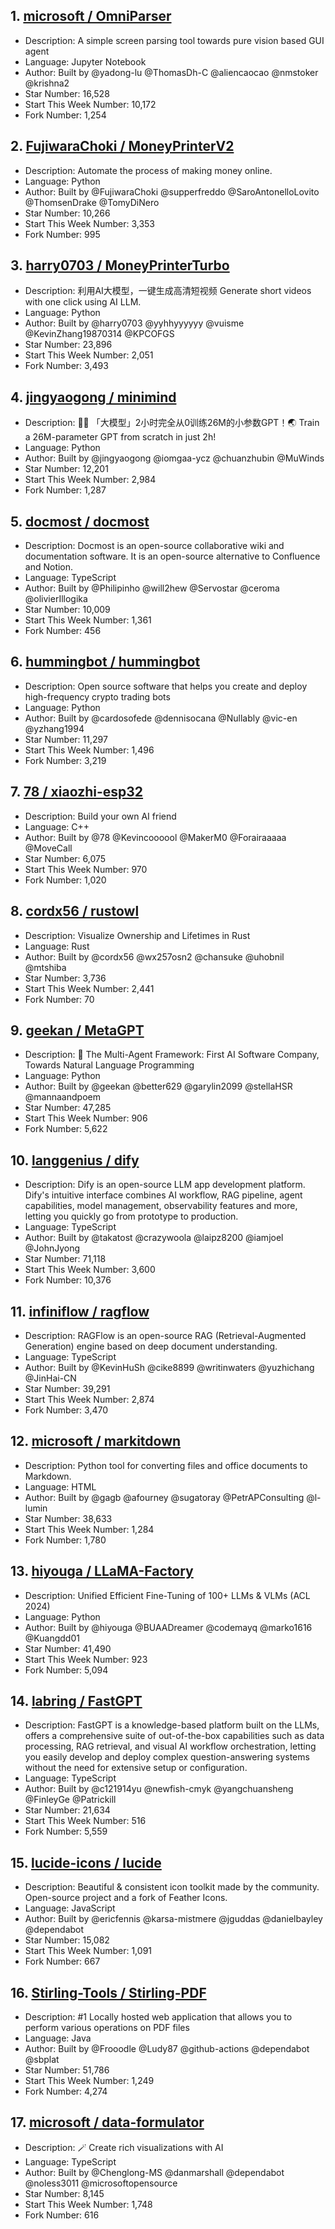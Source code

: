 ## 1. [microsoft / OmniParser](https://github.com/microsoft/OmniParser)
- Description: A simple screen parsing tool towards pure vision based GUI agent
- Language: Jupyter Notebook
- Author: Built by @yadong-lu @ThomasDh-C @aliencaocao @nmstoker @krishna2
- Star Number: 16,528
- Start This Week Number: 10,172
- Fork Number: 1,254

## 2. [FujiwaraChoki / MoneyPrinterV2](https://github.com/FujiwaraChoki/MoneyPrinterV2)
- Description: Automate the process of making money online.
- Language: Python
- Author: Built by @FujiwaraChoki @supperfreddo @SaroAntonelloLovito @ThomsenDrake @TomyDiNero
- Star Number: 10,266
- Start This Week Number: 3,353
- Fork Number: 995

## 3. [harry0703 / MoneyPrinterTurbo](https://github.com/harry0703/MoneyPrinterTurbo)
- Description: 利用AI大模型，一键生成高清短视频 Generate short videos with one click using AI LLM.
- Language: Python
- Author: Built by @harry0703 @yyhhyyyyyy @vuisme @KevinZhang19870314 @KPCOFGS
- Star Number: 23,896
- Start This Week Number: 2,051
- Fork Number: 3,493

## 4. [jingyaogong / minimind](https://github.com/jingyaogong/minimind)
- Description: 🚀🚀 「大模型」2小时完全从0训练26M的小参数GPT！🌏 Train a 26M-parameter GPT from scratch in just 2h!
- Language: Python
- Author: Built by @jingyaogong @iomgaa-ycz @chuanzhubin @MuWinds
- Star Number: 12,201
- Start This Week Number: 2,984
- Fork Number: 1,287

## 5. [docmost / docmost](https://github.com/docmost/docmost)
- Description: Docmost is an open-source collaborative wiki and documentation software. It is an open-source alternative to Confluence and Notion.
- Language: TypeScript
- Author: Built by @Philipinho @will2hew @Servostar @ceroma @olivierIllogika
- Star Number: 10,009
- Start This Week Number: 1,361
- Fork Number: 456

## 6. [hummingbot / hummingbot](https://github.com/hummingbot/hummingbot)
- Description: Open source software that helps you create and deploy high-frequency crypto trading bots
- Language: Python
- Author: Built by @cardosofede @dennisocana @Nullably @vic-en @yzhang1994
- Star Number: 11,297
- Start This Week Number: 1,496
- Fork Number: 3,219

## 7. [78 / xiaozhi-esp32](https://github.com/78/xiaozhi-esp32)
- Description: Build your own AI friend
- Language: C++
- Author: Built by @78 @Kevincoooool @MakerM0 @Forairaaaaa @MoveCall
- Star Number: 6,075
- Start This Week Number: 970
- Fork Number: 1,020

## 8. [cordx56 / rustowl](https://github.com/cordx56/rustowl)
- Description: Visualize Ownership and Lifetimes in Rust
- Language: Rust
- Author: Built by @cordx56 @wx257osn2 @chansuke @uhobnil @mtshiba
- Star Number: 3,736
- Start This Week Number: 2,441
- Fork Number: 70

## 9. [geekan / MetaGPT](https://github.com/geekan/MetaGPT)
- Description: 🌟 The Multi-Agent Framework: First AI Software Company, Towards Natural Language Programming
- Language: Python
- Author: Built by @geekan @better629 @garylin2099 @stellaHSR @mannaandpoem
- Star Number: 47,285
- Start This Week Number: 906
- Fork Number: 5,622

## 10. [langgenius / dify](https://github.com/langgenius/dify)
- Description: Dify is an open-source LLM app development platform. Dify's intuitive interface combines AI workflow, RAG pipeline, agent capabilities, model management, observability features and more, letting you quickly go from prototype to production.
- Language: TypeScript
- Author: Built by @takatost @crazywoola @laipz8200 @iamjoel @JohnJyong
- Star Number: 71,118
- Start This Week Number: 3,600
- Fork Number: 10,376

## 11. [infiniflow / ragflow](https://github.com/infiniflow/ragflow)
- Description: RAGFlow is an open-source RAG (Retrieval-Augmented Generation) engine based on deep document understanding.
- Language: TypeScript
- Author: Built by @KevinHuSh @cike8899 @writinwaters @yuzhichang @JinHai-CN
- Star Number: 39,291
- Start This Week Number: 2,874
- Fork Number: 3,470

## 12. [microsoft / markitdown](https://github.com/microsoft/markitdown)
- Description: Python tool for converting files and office documents to Markdown.
- Language: HTML
- Author: Built by @gagb @afourney @sugatoray @PetrAPConsulting @l-lumin
- Star Number: 38,633
- Start This Week Number: 1,284
- Fork Number: 1,780

## 13. [hiyouga / LLaMA-Factory](https://github.com/hiyouga/LLaMA-Factory)
- Description: Unified Efficient Fine-Tuning of 100+ LLMs & VLMs (ACL 2024)
- Language: Python
- Author: Built by @hiyouga @BUAADreamer @codemayq @marko1616 @Kuangdd01
- Star Number: 41,490
- Start This Week Number: 923
- Fork Number: 5,094

## 14. [labring / FastGPT](https://github.com/labring/FastGPT)
- Description: FastGPT is a knowledge-based platform built on the LLMs, offers a comprehensive suite of out-of-the-box capabilities such as data processing, RAG retrieval, and visual AI workflow orchestration, letting you easily develop and deploy complex question-answering systems without the need for extensive setup or configuration.
- Language: TypeScript
- Author: Built by @c121914yu @newfish-cmyk @yangchuansheng @FinleyGe @Patrickill
- Star Number: 21,634
- Start This Week Number: 516
- Fork Number: 5,559

## 15. [lucide-icons / lucide](https://github.com/lucide-icons/lucide)
- Description: Beautiful & consistent icon toolkit made by the community. Open-source project and a fork of Feather Icons.
- Language: JavaScript
- Author: Built by @ericfennis @karsa-mistmere @jguddas @danielbayley @dependabot
- Star Number: 15,082
- Start This Week Number: 1,091
- Fork Number: 667

## 16. [Stirling-Tools / Stirling-PDF](https://github.com/Stirling-Tools/Stirling-PDF)
- Description: #1 Locally hosted web application that allows you to perform various operations on PDF files
- Language: Java
- Author: Built by @Frooodle @Ludy87 @github-actions @dependabot @sbplat
- Star Number: 51,786
- Start This Week Number: 1,249
- Fork Number: 4,274

## 17. [microsoft / data-formulator](https://github.com/microsoft/data-formulator)
- Description: 🪄 Create rich visualizations with AI
- Language: TypeScript
- Author: Built by @Chenglong-MS @danmarshall @dependabot @noless3011 @microsoftopensource
- Star Number: 8,145
- Start This Week Number: 1,748
- Fork Number: 616